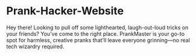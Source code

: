 # Prank-Hacker-Website
Hey there! Looking to pull off some lighthearted, laugh-out-loud tricks on your friends? You’ve come to the right place. PrankMaster is your go-to spot for harmless, creative pranks that’ll leave everyone grinning—no real tech wizardry required.
